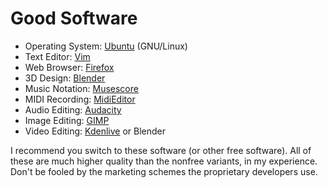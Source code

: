 # Good Software

* Operating System: [Ubuntu](https://ubuntu.com) (GNU/Linux)
* Text Editor: [Vim](https://github.com/vim/vim)
* Web Browser: [Firefox](https://www.mozilla.org/en-US/firefox/new)
* 3D Design: [Blender](https://blender.org)
* Music Notation: [Musescore](https://musescore.org)
* MIDI Recording: [MidiEditor](https://midieditor.org)
* Audio Editing: [Audacity](https://audacityteam.org)
* Image Editing: [GIMP](https://gimp.org)
* Video Editing: [Kdenlive](https://kdenlive.org) or Blender

I recommend you switch to these software (or other free software).
All of these are much higher quality than the nonfree variants, in my experience.
Don't be fooled by the marketing schemes the proprietary developers use.
